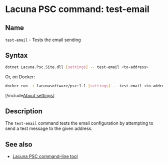﻿# Lacuna PSC command: **test-email**

## Name

`test-email` - Tests the email sending

## Syntax

```sh
dotnet Lacuna.Psc.Site.dll [settings] -- test-email <to-address>
```

Or, on Docker:

```sh
docker run -i lacunasoftware/psc:1.1 [settings] -- test-email <to-address>
```

[!include[About settings](includes/about-settings.md)]

## Description

The `test-email` command tests the email configuration by attempting to send a test message to the given address.

## See also

* [Lacuna PSC command-line tool](index.md)
